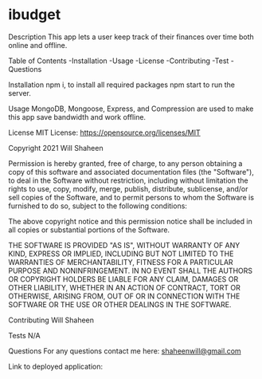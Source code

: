 # ibudget

Description
This app lets a user keep track of their finances over time both online and offline.

Table of Contents
-Installation -Usage -License -Contributing -Test -Questions

Installation
npm i, to install all required packages npm start to run the server.

Usage
MongoDB, Mongoose, Express, and Compression are used to make this app save bandwidth and work offline.

License
MIT License: https://opensource.org/licenses/MIT

Copyright 2021 Will Shaheen

Permission is hereby granted, free of charge, to any person obtaining a copy of this software and associated documentation files (the "Software"), to deal in the Software without restriction, including without limitation the rights to use, copy, modify, merge, publish, distribute, sublicense, and/or sell copies of the Software, and to permit persons to whom the Software is furnished to do so, subject to the following conditions:

The above copyright notice and this permission notice shall be included in all copies or substantial portions of the Software.

THE SOFTWARE IS PROVIDED "AS IS", WITHOUT WARRANTY OF ANY KIND, EXPRESS OR IMPLIED, INCLUDING BUT NOT LIMITED TO THE WARRANTIES OF MERCHANTABILITY, FITNESS FOR A PARTICULAR PURPOSE AND NONINFRINGEMENT. IN NO EVENT SHALL THE AUTHORS OR COPYRIGHT HOLDERS BE LIABLE FOR ANY CLAIM, DAMAGES OR OTHER LIABILITY, WHETHER IN AN ACTION OF CONTRACT, TORT OR OTHERWISE, ARISING FROM, OUT OF OR IN CONNECTION WITH THE SOFTWARE OR THE USE OR OTHER DEALINGS IN THE SOFTWARE.

Contributing
Will Shaheen

Tests
N/A


Questions
For any questions contact me here: shaheenwill@gmail.com


Link to deployed application:
